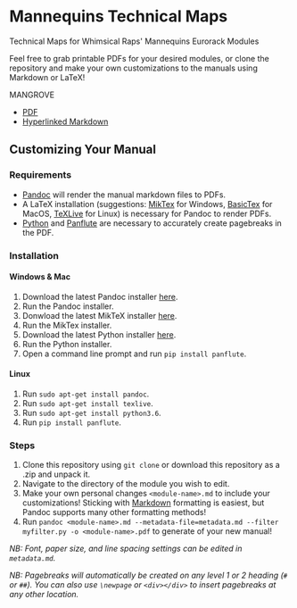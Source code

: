# Mannequins Technical Maps

Technical Maps for Whimsical Raps' Mannequins Eurorack Modules

Feel free to grab printable PDFs for your desired modules, or clone the repository and make your own customizations to the manuals using Markdown or LaTeX!

MANGROVE

- [PDF](./mangrove/mangrove.pdf)
- [Hyperlinked Markdown](./mangrove/mangrove.md)


## Customizing Your Manual

### Requirements

- [Pandoc](https://pandoc.org/) will render the manual markdown files to PDFs.
- A LaTeX installation (suggestions: [MikTex](http://miktex.org/) for Windows, [BasicTex](http://www.tug.org/mactex/morepackages.html) for MacOS, [TeXLive](http://www.tug.org/texlive/) for Linux) is necessary for Pandoc to render PDFs.
- [Python](https://www.python.org) and [Panflute](http://scorreia.com/software/panflute/) are necessary to accurately create pagebreaks in the PDF.

### Installation

#### Windows & Mac

1. Download the latest Pandoc installer [here](https://pandoc.org/installing.html).
1. Run the Pandoc installer.
1. Donwload the latest MikTeX installer [here](https://miktex.org/download).
1. Run the MikTex installer.
1. Download the latest Python installer [here](https://www.python.org/downloads/).
1. Run the Python installer.
1. Open a command line prompt and run `pip install panflute`.

#### Linux

1. Run `sudo apt-get install pandoc`.
1. Run `sudo apt-get install texlive`.
1. Run `sudo apt-get install python3.6`.
1. Run `pip install panflute`.

### Steps

1. Clone this repository using `git clone` or download this repository as a .zip and unpack it.
2. Navigate to the directory of the module you wish to edit.
3. Make your own personal changes `<module-name>.md` to include your customizations!  Sticking with [Markdown](https://www.markdownguide.org/basic-syntax/) formatting is easiest, but Pandoc supports many other formatting methods!
4. Run `pandoc <module-name>.md --metadata-file=metadata.md --filter myfilter.py -o <module-name>.pdf` to generate of your new manual!

*NB: Font, paper size, and line spacing settings can be edited in `metadata.md`.*

*NB: Pagebreaks will automatically be created on any level 1 or 2 heading (`#` or `##`).  You can also use `\newpage` or `<div></div>` to insert pagebreaks at any other location.*

